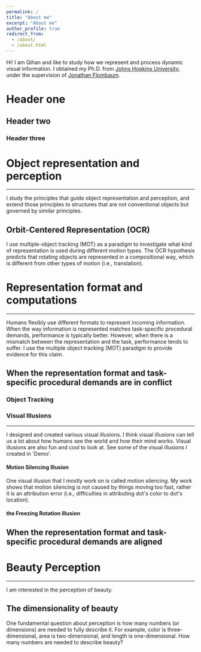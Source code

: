 ```yaml
---
permalink: /
title: "About me"
excerpt: "About me"
author_profile: true
redirect_from: 
  - /about/
  - /about.html
---
```


Hi! I am Qihan and like to study how we represent and process dynamic visual information. I obtained my Ph.D. from [Johns Hopkins University](https://pbs.jhu.edu), under the supervision of [Jonathan Flombaum](https://pbs.jhu.edu/directory/jonathan-flombaum/). 

# Header one

## Header two

### Header three


# Object representation and perception
------
I study the principles that guide object representation and perception, and extend those principles to structures that are not conventional objects but governed by similar principles. 

## Orbit-Centered Representation (OCR)

I use multiple-object tracking (MOT) as a paradigm to investigate what kind of representation is used during different motion types. The OCR hypothesis predicts that rotating objects are represented in a compositional way, which is different from other types of motion (i.e., translation). 

# Representation format and computations
------
Humans flexibly use different formats to represent incoming information. When the way information is represented matches task-specific procedural demands, performance is typically better. However, when there is a mismatch between the representation and the task, performance tends to suffer. I use the multiple object tracking (MOT) paradigm to provide evidence for this claim. 

## When the representation format and task-specific procedural demands are in conflict

### Object Tracking

### Visual Illusions
------
I designed and created various visual illusions. I think visual illusions can tell us a lot about how humans see the world and how their mind works. Visual illusions are also fun and cool to look at. See some of the visual illusions I created in 'Demo'.

#### Motion Silencing Illusion

One visual illusion that I mostly work on is called motion silencing. My work shows that motion silencing is not caused by things moving too fast, rather it is an attribution error (i.e., difficulties in attributing dot's color to dot's location).

#### the Freezing Rotation Illusion

## When the representation format and task-specific procedural demands are aligned

# Beauty Perception
------
I am interested in the perception of beauty. 

## The dimensionality of beauty

One fundamental question about perception is how many numbers (or dimensions) are needed to fully describe it. For example, color is three-dimensional, area is two-dimensional, and length is one-dimensional. How many numbers are needed to describe beauty?

